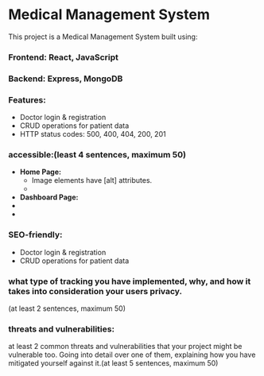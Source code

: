 # Medical Management System

This project is a Medical Management System built using:

### Frontend: React, JavaScript

### Backend: Express, MongoDB

### Features:

- Doctor login & registration
- CRUD operations for patient data
- HTTP status codes: 500, 400, 404, 200, 201

### accessible:(least 4 sentences, maximum 50)

- **Home Page:**
  - Image elements have [alt] attributes.
  -
- **Dashboard Page:**
-
-

### SEO-friendly:

- Doctor login & registration
- CRUD operations for patient data

### what type of tracking you have implemented, why, and how it takes into consideration your users privacy.

(at least 2 sentences, maximum 50)

### threats and vulnerabilities:

at least 2 common threats and vulnerabilities that your project might be vulnerable too. Going into detail over one of them, explaining how you have mitigated yourself against it.(at least 5 sentences, maximum 50)
